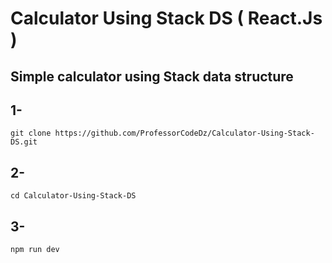 # Calculator Using Stack DS ( React.Js )
## Simple calculator using Stack data structure

## 1-
```
git clone https://github.com/ProfessorCodeDz/Calculator-Using-Stack-DS.git
```

## 2-
```
cd Calculator-Using-Stack-DS
```
## 3-
```
npm run dev
```

